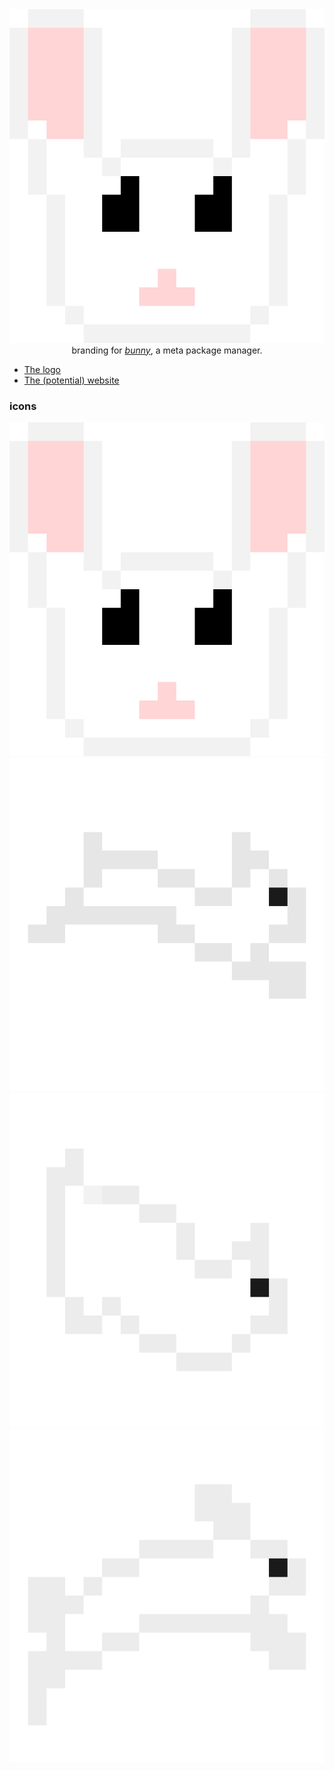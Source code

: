 <div align="center">
<img src="img/main.svg"/><br>
branding for <i><a href="https://gitlab.com/bunny-team/bunny">bunny<a></i>, 
a meta package manager.
</div>

* [The logo](img/main.svg)
* [The (potential) website](https://trvv.github.io/bunny/)

### icons
![main.svg](img/main.svg)
![jumping-1.svg](img/jumping-1.svg)
![jumping-2.svg](img/jumping-2.svg)
![jumping-3.svg](img/jumping-3.svg)
